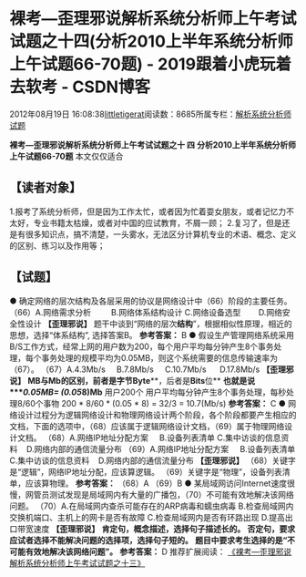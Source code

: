
# 裸考—歪理邪说解析系统分析师上午考试试题之十四(分析2010上半年系统分析师上午试题66-70题) - 2019跟着小虎玩着去软考 - CSDN博客

2012年08月19日 16:08:38[littletigerat](https://me.csdn.net/littletigerat)阅读数：8685所属专栏：[解析系统分析师试题](https://blog.csdn.net/column/details/system-analyst-2012.html)



**裸考—歪理邪说解析系统分析师上午考试试题之十 四**
**分析2010上半年系统分析师上午试题66-70题**
本文仅仅适合
## 【读者对象】
1.报考了系统分析师，但是因为工作太忙，或者因为忙着耍女朋友，或者记忆力不太好，专业书籍太枯燥，或者对中国的应试教育，不屑一顾；
2.复习了，但是还是有很多知识点，搞不清楚，一头雾水，无法区分计算机专业的术语、概念、定义的区别、练习以及作用等；
## 【试题】
● 确定网络的层次结构及各层采用的协议是网络设计中（66）阶段的主要任务。
（66）A.网络需求分析         B.网络体系结构设计
C.网络设备选型        D.网络安全性设计
**【歪理邪说】**
题干中谈到“网络的层次**结构**”，根据相似性原理，相近的思想，选择“体系结构”, 选择答案B。
**参考答案：**
B
● 假设生产管理网络系统采用B/S工作方式，经常上网的用户数为200，每个用户平均每分钟产生8个事务处理，每个事务处理的规模平均为0.05MB，则这个系统需要的信息传输速率为（67）。
（67）A.4.3Mb/s     B.7.8Mb/s     C.10.7Mb/s      D.17.8Mb/s
**【歪理邪说】**
**MB****与****Mb****的区别，前者是字节****Byte****，后者是****Bits****位**
**也就是说****0.05MB= (0.05*8)Mb**
用户200个
用户平均每分钟产生8个事务处理，每秒处理8/60个事物
200 * 8/60 * (0.05 * 8) = 32/3 = 10.7(Mb/s)
**参考答案：**
C
● 网络设计过程分为逻辑网络设计和物理网络设计两个阶段，各个阶段都要产生相应的文档，下面的选项中，（68）应该属于逻辑网络设计文档，（69）属于物理网络设计文档。
（68）A.网络IP地址分配方案     B.设备列表清单
C.集中访谈的信息资料    D.网络内部的通信流量分布
（69）A.网络IP地址分配方案     B.设备列表清单
C.集中访谈的信息资料    D.网络内部的通信流量分布
**【歪理邪说】**
（68）关键字是“逻辑”，网络IP地址分配，应该算逻辑。
（69）关键字是“物理”，设备列表清单，应该算物理。
**参考答案：**
（68）A （69）B
● 某局域网访问Internet速度很慢，网管员测试发现是局域网内有大量的广播包，（70）不可能有效地解决该网络问题。
（70）A.在局域网内查杀可能存在的ARP病毒和蠕虫病毒
B.检查局域网内交换机端口、主机上的网卡是否有故障
C.检查局域网内是否有环路出现
D.提高出口带宽速度
**【歪理邪说】**
**肯定句，概念描述，选择句子描述长的。**
**否定句，要求应试者选择不能解决问题的选择项，选择句子短的。**
**题目中要求考生选择的是“**不可能有效地解决该网络问题**”。**
**参考答案：**
D
推荐扩展阅读：
[《裸考—歪理邪说解析系统分析师上午考试试题之十三》](http://blog.csdn.net/littletigerat/article/details/7857051)


